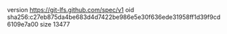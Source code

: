 version https://git-lfs.github.com/spec/v1
oid sha256:c27eb875da4be683d4d7422be986e5e30f636ede31958ff1d39f9cd6109e7a00
size 13477
